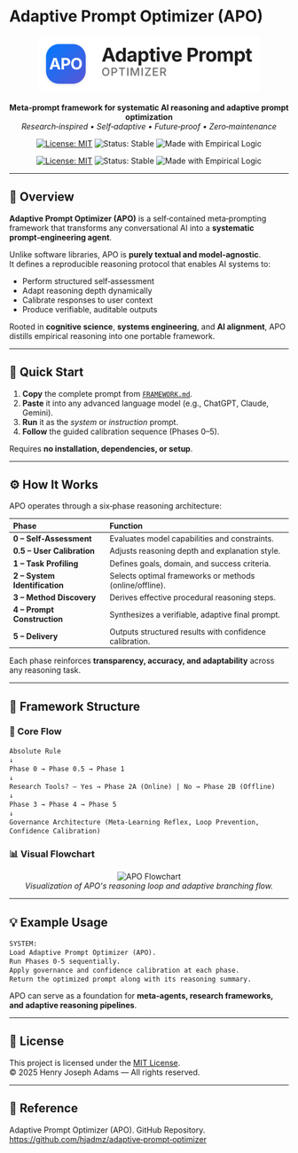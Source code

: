   # Adaptive Prompt Optimizer (APO)

  <p align="center">
    <picture>
      <source media="(prefers-color-scheme: dark)" srcset="./assets/APO_logo_dark.svg">
      <source media="(prefers-color-scheme: light)" srcset="./assets/APO_logo_light.svg">
      <img src="./assets/APO_logo_light.svg" alt="APO Logo" width="400">
    </picture><br><br>
    <b>Meta‑prompt framework for systematic AI reasoning and adaptive prompt optimization</b><br>
    <em>Research‑inspired • Self‑adaptive • Future‑proof • Zero‑maintenance</em>
  </p>

  <p align="center">
    <a href="./LICENSE"><img src="https://img.shields.io/badge/License-MIT-blue.svg" alt="License: MIT"></a>
    <img src="https://img.shields.io/badge/Status-Stable-success.svg" alt="Status: Stable">
    <img src="https://img.shields.io/badge/Made_with-Empirical_Logic-black.svg" alt="Made with Empirical Logic">
  </p>

  <p align="center">
    <a href="./LICENSE"><img src="https://img.shields.io/badge/License‑MIT‑blue.svg" alt="License: MIT"></a>
    <img src="https://img.shields.io/badge/Status‑Stable‑success.svg" alt="Status: Stable">
    <img src="https://img.shields.io/badge/Made_with‑Empirical_Logic‑black.svg" alt="Made with Empirical Logic">
  </p>

  ---

  ## 🧠 Overview

  **Adaptive Prompt Optimizer (APO)** is a self‑contained meta‑prompting framework that transforms any conversational AI into a **systematic prompt‑engineering agent**.

  Unlike software libraries, APO is **purely textual and model‑agnostic**.  
  It defines a reproducible reasoning protocol that enables AI systems to:

  - Perform structured self‑assessment  
  - Adapt reasoning depth dynamically  
  - Calibrate responses to user context  
  - Produce verifiable, auditable outputs  

  Rooted in **cognitive science**, **systems engineering**, and **AI alignment**, APO distills empirical reasoning into one portable framework.

  ---

  ## 🚀 Quick Start

  1. **Copy** the complete prompt from [`FRAMEWORK.md`](./FRAMEWORK.md).  
  2. **Paste** it into any advanced language model (e.g., ChatGPT, Claude, Gemini).  
  3. **Run** it as the *system* or *instruction* prompt.  
  4. **Follow** the guided calibration sequence (Phases 0–5).

  Requires **no installation, dependencies, or setup**.

  ---

  ## ⚙️ How It Works

  APO operates through a six‑phase reasoning architecture:

  | Phase | Function |
  |:------|:---------|
  | **0 – Self‑Assessment** | Evaluates model capabilities and constraints. |
  | **0.5 – User Calibration** | Adjusts reasoning depth and explanation style. |
  | **1 – Task Profiling** | Defines goals, domain, and success criteria. |
  | **2 – System Identification** | Selects optimal frameworks or methods (online/offline). |
  | **3 – Method Discovery** | Derives effective procedural reasoning steps. |
  | **4 – Prompt Construction** | Synthesizes a verifiable, adaptive final prompt. |
  | **5 – Delivery** | Outputs structured results with confidence calibration. |

  Each phase reinforces **transparency, accuracy, and adaptability** across any reasoning task.

  ---

  ## 🧩 Framework Structure

  ### 📘 Core Flow
  ```
  Absolute Rule
  ↓
  Phase 0 → Phase 0.5 → Phase 1
  ↓
  Research Tools? — Yes → Phase 2A (Online) | No → Phase 2B (Offline)
  ↓
  Phase 3 → Phase 4 → Phase 5
  ↓
  Governance Architecture (Meta‑Learning Reflex, Loop Prevention, Confidence Calibration)
  ```

  ### 📊 Visual Flowchart
  <p align="center">
    <img src="./assets/APO_Flowchart.png" alt="APO Flowchart" width="650"><br>
    <em>Visualization of APO's reasoning loop and adaptive branching flow.</em>
  </p>

  ---

  ## 💡 Example Usage
  ```text
  SYSTEM:
  Load Adaptive Prompt Optimizer (APO).
  Run Phases 0‑5 sequentially.
  Apply governance and confidence calibration at each phase.
  Return the optimized prompt along with its reasoning summary.
  ```

  APO can serve as a foundation for **meta‑agents, research frameworks, and adaptive reasoning pipelines**.

  ---

  ## 📝 License
  This project is licensed under the [MIT License](./LICENSE).  
  © 2025 Henry Joseph Adams — All rights reserved.

  ---

  ## 🔗 Reference
  Adaptive Prompt Optimizer (APO). GitHub Repository.  
  <https://github.com/hjadmz/adaptive‑prompt‑optimizer>

